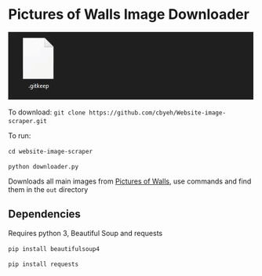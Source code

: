 # Pictures of Walls Image Downloader

![](example.gif)

To download: `git clone https://github.com/cbyeh/Website-image-scraper.git`

To run:

`cd website-image-scraper`

`python downloader.py`

Downloads all main images from [Pictures of Walls](http:picturesofwalls.com), use commands and find them in the `out` directory

## Dependencies

Requires python 3, Beautiful Soup and requests

`pip install beautifulsoup4`

`pip install requests`
